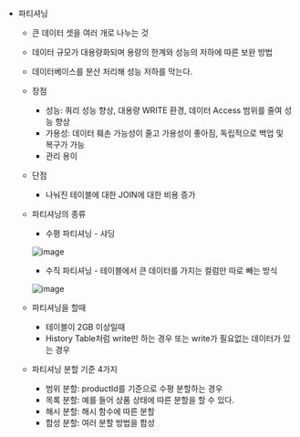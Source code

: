 - 파티셔닝
    - 큰 데이터 셋을 여러 개로 나누는 것
    - 데이터 규모가 대용량화되며 용량의 한계와 성능의 저하에 따른 보완 방법
    - 데이터베이스를 분산 처리해 성능 저하를 막는다.
    - 장점
        - 성능: 쿼리 성능 향상, 대용량 WRITE 환경, 데이터 Access 범위를 줄여 성능 향상
        - 가용성: 데이터 훼손 가능성이 줄고 가용성이 좋아짐, 독립적으로 백업 및 복구가 가능
        - 관리 용이
    - 단점
        - 나눠진 테이블에 대한 JOIN에 대한 비용 증가
    - 파티셔닝의 종류
        - 수평 파티셔닝 - 샤딩
        
        ![image](https://user-images.githubusercontent.com/58693617/156773832-72d7e4a2-a0d8-4b5b-b7e8-7151fcce9712.png)
        
        - 수직 파티셔닝 - 테이블에서 큰 데이터를 가지는 컬럼만 따로 빼는 방식
        
        ![image](https://user-images.githubusercontent.com/58693617/156773865-0b33d3ba-50ce-439f-9d39-18e065d41a13.png)
        
    - 파티셔닝을 할때
        - 테이블이 2GB 이상일때
        - History Table처럼 write만 하는 경우 또는 write가 필요없는 데이터가 있는 경우
    - 파티셔닝 분할 기준 4가지
        - 범위 분할: productId를 기준으로 수평 분할하는 경우
        - 목록 분할: 예를 들어 상품 상태에 따른 분할을 할 수 있다.
        - 해시 분할: 해시 함수에 따른 분할
        - 합성 분할: 여러 분할 방법을 합성
